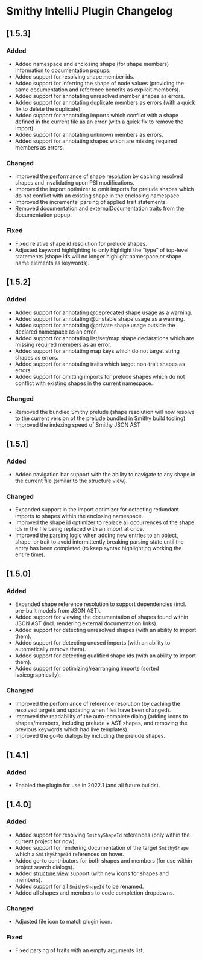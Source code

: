 <!-- Keep a Changelog guide -> https://keepachangelog.com -->

# Smithy IntelliJ Plugin Changelog

## [1.5.3]
### Added
- Added namespace and enclosing shape (for shape members) information to documentation popups.
- Added support for resolving shape member ids.
- Added support for inferring the shape of node values (providing the same documentation and reference benefits as explicit members).
- Added support for annotating unresolved member shapes as errors.
- Added support for annotating duplicate members as errors (with a quick fix to delete the duplicate).
- Added support for annotating imports which conflict with a shape defined in the current file as an error (with a quick fix to remove the import).
- Added support for annotating unknown members as errors.
- Added support for annotating shapes which are missing required members as errors.

### Changed
- Improved the performance of shape resolution by caching resolved shapes and invalidating upon PSI modifications.
- Improved the import optimizer to omit imports for prelude shapes which do not conflict with an existing shape in the enclosing namespace.
- Improved the incremental parsing of applied trait statements.
- Removed documentation and externalDocumentation traits from the documentation popup.

### Fixed
- Fixed relative shape id resolution for prelude shapes.
- Adjusted keyword highlighting to only highlight the “type” of top-level statements (shape ids will no longer highlight namespace or shape name elements as keywords).

## [1.5.2]
### Added
- Added support for annotating @deprecated shape usage as a warning.
- Added support for annotating @unstable shape usage as a warning.
- Added support for annotating @private shape usage outside the declared namespace as an error.
- Added support for annotating list/set/map shape declarations which are missing required members as an error.
- Added support for annotating map keys which do not target string shapes as errors.
- Added support for annotating traits which target non-trait shapes as errors.
- Added support for omitting imports for prelude shapes which do not conflict with existing shapes in the current namespace.

### Changed
- Removed the bundled Smithy prelude (shape resolution will now resolve to the current version of the prelude bundled in Smithy build tooling)
- Improved the indexing speed of Smithy JSON AST

## [1.5.1]
### Added
- Added navigation bar support with the ability to navigate to any shape in the current file (similar to the structure view).

### Changed
- Expanded support in the import optimizer for detecting redundant imports to shapes within the enclosing namespace.
- Improved the shape id optimizer to replace all occurrences of the shape ids in the file being replaced with an import at once.
- Improved the parsing logic when adding new entries to an object, shape, or trait to avoid intermittently breaking parsing state until the entry has been completed (to keep syntax highlighting working the entire time).

## [1.5.0]
### Added
- Expanded shape reference resolution to support dependencies (incl. pre-built models from JSON AST).
- Added support for viewing the documentation of shapes found within JSON AST (incl. rendering external documentation links).
- Added support for detecting unresolved shapes (with an ability to import them).
- Added support for detecting unused imports (with an ability to automatically remove them).
- Added support for detecting qualified shape ids (with an ability to import them).
- Added support for optimizing/rearranging imports (sorted lexicographically).

### Changed
- Improved the performance of reference resolution (by caching the resolved targets and updating when files have been changed).
- Improved the readability of the auto-complete dialog (adding icons to shapes/members, including prelude + AST shapes, and removing the previous keywords which had live templates).
- Improved the go-to dialogs by including the prelude shapes.

## [1.4.1]
### Added
- Enabled the plugin for use in 2022.1 (and all future builds).

## [1.4.0]
### Added
- Added support for resolving `SmithyShapeId` references (only within the current project for now). 
- Added support for rendering documentation of the target `SmithyShape` which a `SmithyShapeId` references on hover.
- Added go-to contributors for both shapes and members (for use within project search dialogs).
- Added [structure view](https://www.jetbrains.com/help/idea/viewing-structure-of-a-source-file.html) support (with new icons for shapes and members).
- Added support for all `SmithyShapeId` to be renamed.
- Added all shapes and members to code completion dropdowns.

### Changed
- Adjusted file icon to match plugin icon.

### Fixed
- Fixed parsing of traits with an empty arguments list.